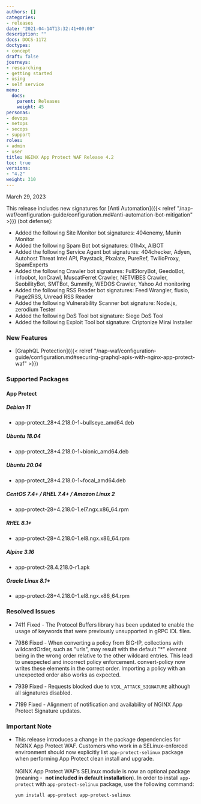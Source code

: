 ```yaml
---
authors: []
categories:
- releases
date: "2021-04-14T13:32:41+00:00"
description: ""
docs: DOCS-1172
doctypes:
- concept
draft: false
journeys:
- researching
- getting started
- using
- self service
menu:
  docs:
    parent: Releases
    weight: 45
personas:
- devops
- netops
- secops
- support
roles:
- admin
- user
title: NGINX App Protect WAF Release 4.2
toc: true
versions:
- "4.2"
weight: 310
---
```


March 29, 2023

This release includes new signatures for [Anti Automation]({{< relref "/nap-waf/configuration-guide/configuration.md#anti-automation-bot-mitigation" >}}) (bot defense):

- Added the following Site Monitor bot signatures: 404enemy, Munin Monitor
- Added the following Spam Bot bot signatures: 01h4x, AIBOT 
- Added the following Service Agent bot signatures: 404checker, Adyen, Autohost Threat Intel API, Paystack, Pixalate, PureRef, TwilioProxy, SpamExperts 
- Added the following Crawler bot signatures: FullStoryBot, GeedoBot, infoobot, IonCrawl, MuscatFerret Crawler, NETVIBES Crawler, SeobilityBot, SMTBot, Summify, WEDOS Crawler, Yahoo Ad monitoring
- Added the following RSS Reader bot signatures: Feed Wrangler, flusio, Page2RSS, Unread RSS Reader
- Added the following Vulnerability Scanner bot signature: Node.js, zerodium Tester
- Added the following DoS Tool bot signature: Siege DoS Tool
- Added the following Exploit Tool bot signature: Criptonize Mirai Installer


### New Features

- [GraphQL Protection]({{< relref  "/nap-waf/configuration-guide/configuration.md#securing-graphql-apis-with-nginx-app-protect-waf" >}})

### Supported Packages

#### App Protect

##### Debian 11

- app-protect_28+4.218.0-1~bullseye_amd64.deb

##### Ubuntu 18.04

- app-protect_28+4.218.0-1~bionic_amd64.deb

##### Ubuntu 20.04

- app-protect_28+4.218.0-1~focal_amd64.deb

##### CentOS 7.4+ / RHEL 7.4+ / Amazon Linux 2

- app-protect-28+4.218.0-1.el7.ngx.x86_64.rpm

##### RHEL 8.1+

- app-protect-28+4.218.0-1.el8.ngx.x86_64.rpm

##### Alpine 3.16

- app-protect-28.4.218.0-r1.apk

##### Oracle Linux 8.1+

- app-protect-28+4.218.0-1.el8.ngx.x86_64.rpm


### Resolved Issues

- 7411 Fixed - The Protocol Buffers library has been updated to enable the usage of keywords that were previously unsupported in gRPC IDL files.

- 7986 Fixed - When converting a policy from BIG-IP, collections with wildcardOrder, such as "urls", may result with the default "*" element being in the wrong order relative to the other wildcard entries. This lead to unexpected and incorrect policy enforcement.
convert-policy now writes these elements in the correct order. Importing a policy with an unexpected order also works as expected.

- 7939 Fixed - Requests blocked due to `VIOL_ATTACK_SIGNATURE` although all signatures disabled.

- 7199 Fixed - Alignment of notification and availability of NGINX App Protect Signature updates. 


### **Important Note**

- This release introduces a change in the package dependencies for NGINX App Protect WAF. Customers who work in a SELinux-enforced environment should now explicitly list `app-protect-selinux` package when performing App Protect clean install and upgrade.<br><br>
NGINX App Protect WAF’s SELinux module is now an optional package (meaning -  **not included in default installation**). In order to install `app-protect` with `app-protect-selinux` package, use the following command:<br>

  ```shell
  yum install app-protect app-protect-selinux
  ```
